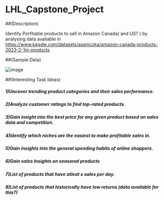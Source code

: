 # LHL_Capstone_Project

##(Description)

Identify Porfitable products to sell in Amazon Canada( and US? ) by analysing data available in  
https://www.kaggle.com/datasets/asaniczka/amazon-canada-products-2023-2-1m-products

##(Sample Data)

![image](https://github.com/PriyaGanesan2/LHL_Capstone_Project/assets/110922792/d52f3cbb-482a-4dc4-bce2-4247e0c17dbd)

##(Interesting Task Ideas)

##### 1)Uncover trending product categories and their sales performance.
##### 2)Analyze customer ratings to find top-rated products.
##### 3)Gain insight into the best price for any given product based on sales data and competition.
##### 4)Identify which niches are the easiest to make profitable sales in.
##### 5)Gain insights into the general spending habits of online shoppers.
##### 6)Gain sales Insights on seasonal products 
##### 7)List of products that have atleat x sales per day.
##### 8)List of products that historically have low returns (data available for this?)
